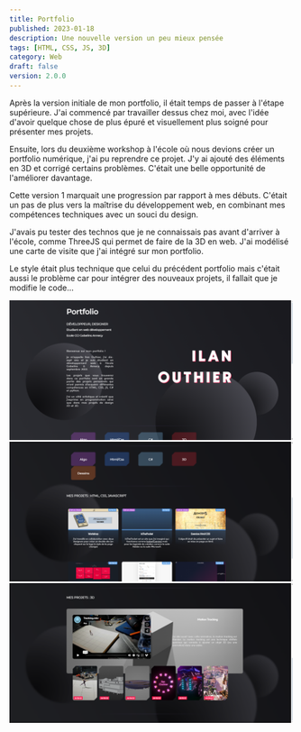 ```yaml
---
title: Portfolio
published: 2023-01-18
description: Une nouvelle version un peu mieux pensée
tags: [HTML, CSS, JS, 3D]
category: Web
draft: false
version: 2.0.0
---
```


<!-- # Portfolio v1 -->

Après la version initiale de mon portfolio, il était temps de passer à l'étape supérieure. J'ai commencé par travailler dessus chez moi, avec l'idée d'avoir quelque chose de plus épuré et visuellement plus soigné pour présenter mes projets.

Ensuite, lors du deuxième workshop à l'école où nous devions créer un portfolio numérique, j'ai pu reprendre ce projet. J'y ai ajouté des éléments en 3D et corrigé certains problèmes. C'était une belle opportunité de l'améliorer davantage.

Cette version 1 marquait une progression par rapport à mes débuts. C'était un pas de plus vers la maîtrise du développement web, en combinant mes compétences techniques avec un souci du design.

J'avais pu tester des technos que je ne connaissais pas avant d'arriver à l'école, comme ThreeJS qui permet de faire de la 3D en web. J'ai modélisé une carte de visite que j'ai intégré sur mon portfolio. 

Le style était plus technique que celui du précédent portfolio mais c'était aussi le problème car pour intégrer des nouveaux projets, il fallait que je modifie le code...

![](main.png)
![](projects.png)
![](projects-2.png)